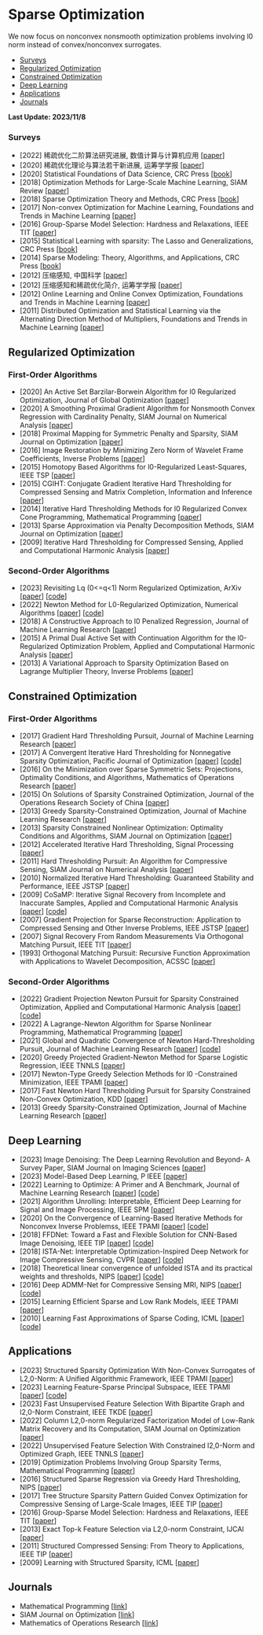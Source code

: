 # Sparse Optimization

We now focus on nonconvex nonsmooth optimization problems involving l0 norm instead of convex/nonconvex surrogates.
- [Surveys](#Surveys)
- [Regularized Optimization](#Regularized_Optimization)
- [Constrained Optimization](#Constrained_Optimization)
- [Deep Learning](#Deep_Learning)
- [Applications](#Applications)
- [Journals](#Journals)
  
<strong> Last Update: 2023/11/8 </strong>



<a name="Surveys" />

### Surveys
- [2022] 稀疏优化二阶算法研究进展, 数值计算与计算机应用 [[paper](https://computmath.cjoe.ac.cn/szjs/CN/10.12288/szjs.s2021-0759)]
- [2020] 稀疏优化理论与算法若干新进展, 运筹学学报 [[paper](https://www.ort.shu.edu.cn/CN/10.15960/j.cnki.issn.1007-6093.2020.04.001)]
- [2020] Statistical Foundations of Data Science, CRC Press  [[book](https://www.taylorfrancis.com/books/mono/10.1201/9780429096280/statistical-foundations-data-science-jianqing-fan-runze-li-cun-hui-zhang-hui-zou)]
- [2018] Optimization Methods for Large-Scale Machine Learning, SIAM Review  [[paper](https://epubs.siam.org/doi/abs/10.1137/16M1080173)]
- [2018] Sparse Optimization Theory and Methods, CRC Press [[book](https://www.taylorfrancis.com/books/mono/10.1201/9781315113142/sparse-optimization-theory-methods-yun-bin-zhao)]
- [2017] Non-convex Optimization for Machine Learning, Foundations and Trends in Machine Learning  [[paper](https://www.nowpublishers.com/article/Details/MAL-058)]
- [2016] Group-Sparse Model Selection: Hardness and Relaxations, IEEE TIT [[paper](https://ieeexplore.ieee.org/abstract/document/7549088)]
- [2015] Statistical Learning with sparsity: The Lasso and Generalizations, CRC Press [[book](https://hastie.su.domains/StatLearnSparsity_files/SLS_corrected_1.4.16.pdf)]
- [2014] Sparse Modeling: Theory, Algorithms, and Applications, CRC Press [[book](https://www.taylorfrancis.com/books/mono/10.1201/b17758/sparse-modeling-irina-rish-genady-grabarnik)]
- [2012] 压缩感知, 中国科学 [[paper](https://dds.sciengine.com/cfs/files/pdfs/view/1674-7216/bevBnqMiAzjDxRHki.pdf)]
- [2012] 压缩感知和稀疏优化简介, 运筹学学报  [[paper](https://www.ort.shu.edu.cn/CN/Y2012/V16/I3/49)]
- [2012] Online Learning and Online Convex Optimization, Foundations and Trends in Machine Learning  [[paper](https://www.nowpublishers.com/article/Details/MAL-018)]
- [2011] Distributed Optimization and Statistical Learning via the Alternating Direction Method of Multipliers, Foundations and Trends in Machine Learning  [[paper](https://www.nowpublishers.com/article/Details/MAL-016)]

  
<a name="Regularized_Optimization" />

## Regularized Optimization

### First-Order Algorithms
- [2020] An Active Set Barzilar-Borwein Algorithm for l0 Regularized Optimization, Journal of Global Optimization [[paper](https://link.springer.com/article/10.1007/s10898-019-00830-w)]
- [2020] A Smoothing Proximal Gradient Algorithm for Nonsmooth Convex Regression with Cardinality Penalty, SIAM Journal on Numerical Analysis [[paper](https://epubs.siam.org/doi/abs/10.1137/18M1186009)]
- [2018] Proximal Mapping for Symmetric Penalty and Sparsity, SIAM Journal on Optimization  [[paper](https://epubs.siam.org/doi/abs/10.1137/17M1116544)]
- [2016] Image Restoration by Minimizing Zero Norm of Wavelet Frame Coefficients, Inverse Problems [[paper](https://iopscience.iop.org/article/10.1088/0266-5611/32/11/115004/meta)]
- [2015] Homotopy Based Algorithms for l0-Regularized Least-Squares, IEEE TSP [[paper](https://ieeexplore.ieee.org/abstract/document/7084156)]
- [2015] CGIHT: Conjugate Gradient Iterative Hard Thresholding for Compressed Sensing and Matrix Completion, Information and Inference [[paper](https://ieeexplore.ieee.org/abstract/document/8189185)]
- [2014] Iterative Hard Thresholding Methods for l0 Regularized Convex Cone Programming, Mathematical Programming [[paper](https://link.springer.com/article/10.1007/s10107-013-0714-4)]
- [2013] Sparse Approximation via Penalty Decomposition Methods, SIAM Journal on Optimization [[paper](https://epubs.siam.org/doi/abs/10.1137/100808071)]
- [2009] Iterative Hard Thresholding for Compressed Sensing, Applied and Computational Harmonic Analysis [[paper](https://www.sciencedirect.com/science/article/pii/S1063520309000384)]


### Second-Order Algorithms
- [2023] Revisiting Lq (0<=q<1) Norm Regularized Optimization, ArXiv [[paper](https://arxiv.org/abs/2306.14394)] [[code](https://github.com/ShenglongZhou/PSNP)]
- [2022] Newton Method for L0-Regularized Optimization, Numerical Algorithms [[paper](https://link.springer.com/article/10.1007/s11075-021-01085-x)] [[code](https://github.com/ShenglongZhou/NL0R)]
- [2018] A Constructive Approach to l0 Penalized Regression, Journal of Machine Learning Research [[paper](https://www.jmlr.org/papers/volume19/17-194/17-194.pdf)]
- [2015] A Primal Dual Active Set with Continuation Algorithm for the l0-Regularized Optimization Problem, Applied and Computational Harmonic Analysis  [[paper](https://www.sciencedirect.com/science/article/pii/S1063520314001250)]
- [2013] A Variational Approach to Sparsity Optimization Based on Lagrange Multiplier Theory, Inverse Problems [[paper](https://iopscience.iop.org/article/10.1088/0266-5611/30/1/015001/meta)]



<a name="Constrained_Optimization" />

## Constrained Optimization

### First-Order Algorithms
- [2017] Gradient Hard Thresholding Pursuit, Journal of Machine Learning Research [[paper](https://www.jmlr.org/papers/volume18/14-415/14-415.pdf)]
- [2017] A Convergent Iterative Hard Thresholding for Nonnegative Sparsity Optimization, Pacific Journal of Optimization  [[paper](http://www.yokohamapublishers.jp/online2/oppjo/vol13/p325.html)] [[code](https://github.com/ShenglongZhou/IIHT)]
- [2016] On the Minimization over Sparse Symmetric Sets: Projections, Optimality Conditions, and Algorithms, Mathematics of Operations Research [[paper](https://pubsonline.informs.org/doi/abs/10.1287/moor.2015.0722)] 
- [2015] On Solutions of Sparsity Constrained Optimization, Journal of the Operations Research Society of China [[paper](https://link.springer.com/article/10.1007/s40305-015-0101-3)]
- [2013] Greedy Sparsity-Constrained Optimization, Journal of Machine Learning Research [[paper](https://www.jmlr.org/papers/volume14/bahmani13a/bahmani13a.pdf)]
- [2013] Sparsity Constrained Nonlinear Optimization: Optimality Conditions and Algorithms, SIAM Journal on Optimization [[paper](https://epubs.siam.org/doi/abs/10.1137/120869778)]
- [2012] Accelerated Iterative Hard Thresholding, Signal Processing [[paper](https://www.sciencedirect.com/science/article/abs/pii/S0165168411003197)]
- [2011] Hard Thresholding Pursuit: An Algorithm for Compressive Sensing, SIAM Journal on Numerical Analysis [[paper](https://epubs.siam.org/doi/abs/10.1137/100806278)]
- [2010] Normalized Iterative Hard Thresholding: Guaranteed Stability and Performance, IEEE JSTSP [[paper](https://ieeexplore.ieee.org/abstract/document/5419091)]
- [2009] CoSaMP: Iterative Signal Recovery from Incomplete and Inaccurate Samples, Applied and Computational Harmonic Analysis [[paper](https://www.sciencedirect.com/science/article/pii/S1063520308000638)] [[code](https://ww2.mathworks.cn/matlabcentral/fileexchange/32402-cosamp-and-omp-for-sparse-recovery)]
- [2007] Gradient Projection for Sparse Reconstruction: Application to Compressed Sensing and Other Inverse Problems, IEEE JSTSP [[paper](https://ieeexplore.ieee.org/abstract/document/4407762)]
- [2007] Signal Recovery From Random Measurements Via Orthogonal Matching Pursuit, IEEE TIT [[paper](https://ieeexplore.ieee.org/abstract/document/4385788)]
- [1993] Orthogonal Matching Pursuit: Recursive Function Approximation with Applications to Wavelet Decomposition, ACSSC  [[paper](https://ieeexplore.ieee.org/abstract/document/342465)]

  
### Second-Order Algorithms
- [2022] Gradient Projection Newton Pursuit for Sparsity Constrained Optimization, Applied and Computational Harmonic Analysis [[paper](https://www.sciencedirect.com/science/article/pii/S1063520322000458)] [[code](https://github.com/ShenglongZhou/GPNP)]
- [2022] A Lagrange-Newton Algorithm for Sparse Nonlinear Programming, Mathematical Programming [[paper](https://link.springer.com/article/10.1007/s10107-021-01719-x)]
- [2021] Global and Quadratic Convergence of Newton Hard-Thresholding Pursuit, Journal of Machine Learning Research [[paper](https://jmlr.org/papers/volume22/19-026/19-026.pdf)] [[code](https://github.com/ShenglongZhou/NHTP)]
- [2020] Greedy Projected Gradient-Newton Method for Sparse Logistic Regression, IEEE TNNLS [[paper](https://ieeexplore.ieee.org/abstract/document/8688642)]
- [2017] Newton-Type Greedy Selection Methods for l0 -Constrained Minimization, IEEE TPAMI [[paper](https://ieeexplore.ieee.org/abstract/document/7814339)]
- [2017] Fast Newton Hard Thresholding Pursuit for Sparsity Constrained Non-Convex Optimization, KDD [[paper](https://dl.acm.org/doi/abs/10.1145/3097983.3098165)]
- [2013] Greedy Sparsity-Constrained Optimization, Journal of Machine Learning Research [[paper](https://www.jmlr.org/papers/volume14/bahmani13a/bahmani13a.pdf)]



<a name="Deep_Learning" />

## Deep Learning
- [2023] Image Denoising: The Deep Learning Revolution and Beyond- A Survey Paper, SIAM Journal on Imaging Sciences [[paper](https://epubs.siam.org/doi/abs/10.1137/23M1545859)]
- [2023] Model-Based Deep Learning, P IEEE [[paper](https://ieeexplore.ieee.org/abstract/document/10056957)] 
- [2022] Learning to Optimize: A Primer and A Benchmark, Journal of Machine Learning Research [[paper](https://dl.acm.org/doi/abs/10.5555/3586589.3586778)] [[code](https://github.com/VITA-Group/Open-L2O)]
- [2021] Algorithm Unrolling: Interpretable, Efficient Deep Learning for Signal and Image Processing, IEEE SPM  [[paper](https://ieeexplore.ieee.org/abstract/document/9363511)] 
- [2020] On the Convergence of Learning-Based Iterative Methods for Nonconvex Inverse Problemss, IEEE TPAMI [[paper](https://ieeexplore.ieee.org/abstract/document/8727950)] [[code](https://github.com/Heyi007/FIMAt)]
- [2018] FFDNet: Toward a Fast and Flexible Solution for CNN-Based Image Denoising, IEEE TIP [[paper](https://ieeexplore.ieee.org/abstract/document/8365806)] [[code](https://github.com/cszn/FFDNet)]
- [2018] ISTA-Net: Interpretable Optimization-Inspired Deep Network for Image Compressive Sensing, CVPR [[paper](https://openaccess.thecvf.com/content_cvpr_2018/html/Zhang_ISTA-Net_Interpretable_Optimization-Inspired_CVPR_2018_paper.html)] [[code](https://github.com/jianzhangcs/ISTA-Net-PyTorch)]
- [2018] Theoretical linear convergence of unfolded ISTA and its practical weights and thresholds, NIPS [[paper](https://proceedings.neurips.cc/paper/2018/hash/cf8c9be2a4508a24ae92c9d3d379131d-Abstract.html)] [[code](https://github.com/xchen-tamu/linear-lista-cpss)]
- [2016] Deep ADMM-Net for Compressive Sensing MRI, NIPS [[paper](https://proceedings.neurips.cc/paper_files/paper/2016/hash/1679091c5a880faf6fb5e6087eb1b2dc-Abstract.html)] [[code](https://github.com/yangyan92/Deep-ADMM-Net)]
- [2015] Learning Efficient Sparse and Low Rank Models, IEEE TPAMI [[paper](https://ieeexplore.ieee.org/abstract/document/7010964)]
- [2010] Learning Fast Approximations of Sparse Coding, ICML [[paper](https://dl.acm.org/doi/abs/10.5555/3104322.3104374)] [[code](https://github.com/minhnhat93/lfa_sc)]





## Applications
- [2023] Structured Sparsity Optimization With Non-Convex Surrogates of L2,0-Norm: A Unified Algorithmic Framework, IEEE TPAMI [[paper](https://ieeexplore.ieee.org/abstract/document/9916142)]
- [2023] Learning Feature-Sparse Principal Subspace, IEEE TPAMI [[paper](https://ieeexplore.ieee.org/abstract/document/9941008)] [[code](https://github.com/icety3/FSPCA)]
- [2023] Fast Unsupervised Feature Selection With Bipartite Graph and l2,0-Norm Constraint, IEEE TKDE [[paper](https://ieeexplore.ieee.org/abstract/document/9695194)]
- [2022] Column L2,0-norm Regularized Factorization Model of Low-Rank Matrix Recovery and Its Computation, SIAM Journal on Optimization [[paper](https://epubs.siam.org/doi/abs/10.1137/20M136205X)]
- [2022] Unsupervised Feature Selection With Constrained l2,0-Norm and Optimized Graph, IEEE TNNLS [[paper](https://ieeexplore.ieee.org/abstract/document/9309097)]
- [2019] Optimization Problems Involving Group Sparsity Terms, Mathematical Programming [[paper](https://link.springer.com/article/10.1007/s10107-018-1277-1)]
- [2016] Structured Sparse Regression via Greedy Hard Thresholding, NIPS [[paper](https://proceedings.neurips.cc/paper_files/paper/2016/hash/8e82ab7243b7c66d768f1b8ce1c967eb-Abstract.html)]
- [2017] Tree Structure Sparsity Pattern Guided Convex Optimization for Compressive Sensing of Large-Scale Images, IEEE TIP [[paper](https://ieeexplore.ieee.org/abstract/document/7762896)]
- [2016] Group-Sparse Model Selection: Hardness and Relaxations, IEEE TIT [[paper](https://ieeexplore.ieee.org/abstract/document/7549088)]
- [2013] Exact Top-k Feature Selection via L2,0-norm Constraint, IJCAI [[paper](https://citeseerx.ist.psu.edu/document?repid=rep1&type=pdf&doi=246737333a8e2e42b92be7a79f9508700b64c290)]
- [2011] Structured Compressed Sensing: From Theory to Applications, IEEE TIP [[paper](https://ieeexplore.ieee.org/abstract/document/5954192)]
- [2009] Learning with Structured Sparsity, ICML [[paper](https://dl.acm.org/doi/abs/10.1145/1553374.1553429)]



<a name="Journals" />

## Journals
- Mathematical Programming [[link](https://www.springer.com/journal/10107/)]
- SIAM Journal on Optimization [[link](https://www.siam.org/publications/journals/siam-journal-on-optimization-siopt)]
- Mathematics of Operations Research [[link](http://mor.journal.informs.org/)]
